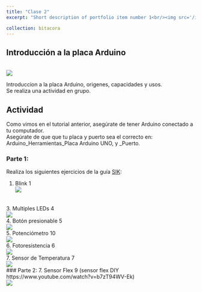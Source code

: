 ```yaml
---
title: "Clase 2"
excerpt: "Short description of portfolio item number 1<br/><img src='/images/arduino-logo.png'>"

collection: bitacora
---
```


## Introducción a la placa Arduino
<br/><img src='/images/arduino-logo.png'>

Introduccion a la placa Arduino, origenes, capacidades y usos.<br> 
Se realiza una actividad en grupo.<br>

## Actividad
Como vimos en el tutorial anterior, asegúrate de tener Arduino conectado a tu computador. <br>
Asegúrate de que que tu placa y puerto sea el correcto en: Arduino_Herramientas_Placa Arduino UNO, y _Puerto.<br>

### Parte 1:
Realiza los siguientes ejercicios de la guía [SIK](https://cdn.sparkfun.com/datasheets/Kits/Spanish_SIK_Guide%203.1v.pdf): 
1. Blink 1
<br/><img src='/images/IMG_1777.jpeg'>
<br>
3. Multiples LEDs 4
<br/><img src='/images/IMG_1779.jpeg'>
<br>
4. Botón presionable 5 
<br/><img src='/images/IMG_1783.jpeg'>
<br>
5. Potenciómetro 10 
<br/><img src='/images/IMG_1804.jpeg'>
<br>
6. Fotoresistencia 6
<br/><img src='/images/IMG_1811.jpeg'>
<br>
7. Sensor de Temperatura 7
<br/><img src='/images/IMG_1812.jpeg'>
<br>
### Parte 2:  
7. Sensor Flex 9 (sensor flex DIY https://www.youtube.com/watch?v=b7zT94WV-Ek)
<br/><img src='/images/IMG_1814.jpeg'>
<br>


 
